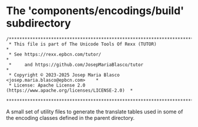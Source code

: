 # The 'components/encodings/build' subdirectory

```
/******************************************************************************
 * This file is part of The Unicode Tools Of Rexx (TUTOR)                     *
 * See https://rexx.epbcn.com/tutor/                                          *
 *     and https://github.com/JosepMariaBlasco/tutor                          *
 * Copyright © 2023-2025 Josep Maria Blasco <josep.maria.blasco@epbcn.com>    *
 * License: Apache License 2.0 (https://www.apache.org/licenses/LICENSE-2.0)  *
 ******************************************************************************/
```

A small set of utility files to generate the translate tables used in some of the encoding classes
defined in the parent directory.
